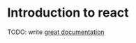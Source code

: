 # Introduction to react

TODO: write [great documentation](http://jacobian.org/writing/great-documentation/what-to-write/)
